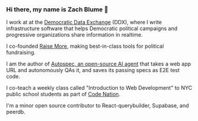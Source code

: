 ### Hi there, my name is Zach Blume 👋

I work at at the [Democratic Data Exchange](https://demexchange.com/) (DDX), where I write infrastructure software that helps Democratic political campaigns and progressive organizations share information in realtime.

I co-founded [Raise More](https://join.raisemore.app/), making best-in-class tools for political fundraising.

I am the author of [Autospec, an open-source AI agent](https://github.com/zachblume/autospec) that takes a web app URL and autonomously QAs it, and saves its passing specs as E2E test code.

I co-teach a weekly class called "Introduction to Web Development" to NYC public school students as part of [Code Nation](https://codenation.org/).

I'm a minor open source contributor to React-querybuilder, Supabase, and peerdb.
